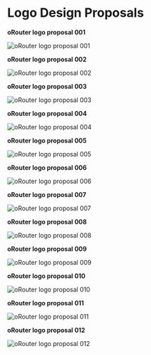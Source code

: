 Logo Design Proposals
=====================

**oRouter logo proposal 001**

![oRouter logo proposal 001](../../../../raw/master/logo-design/proposals/orouter-logo-proposal-001/orouter-logo-proposal-001.png)

**oRouter logo proposal 002**

![oRouter logo proposal 002](../../../../raw/master/logo-design/proposals/orouter-logo-proposal-002/orouter-logo-proposal-002.png)

**oRouter logo proposal 003**

![oRouter logo proposal 003](../../../../raw/master/logo-design/proposals/orouter-logo-proposal-003/orouter-logo-proposal-003.png)

**oRouter logo proposal 004**

![oRouter logo proposal 004](../../../../raw/master/logo-design/proposals/orouter-logo-proposal-004/orouter-logo-proposal-004.png)

**oRouter logo proposal 005**

![oRouter logo proposal 005](../../../../raw/master/logo-design/proposals/orouter-logo-proposal-005/orouter-logo-proposal-005.png)

**oRouter logo proposal 006**

![oRouter logo proposal 006](../../../../raw/master/logo-design/proposals/orouter-logo-proposal-006/orouter-logo-proposal-006.png)

**oRouter logo proposal 007**

![oRouter logo proposal 007](../../../../raw/master/logo-design/proposals/orouter-logo-proposal-007/orouter-logo-proposal-007.png)

**oRouter logo proposal 008**

![oRouter logo proposal 008](../../../../raw/master/logo-design/proposals/orouter-logo-proposal-008/orouter-logo-proposal-008.png)

**oRouter logo proposal 009**

![oRouter logo proposal 009](../../../../raw/master/logo-design/proposals/orouter-logo-proposal-009/orouter-logo-proposal-009.png)

**oRouter logo proposal 010**

![oRouter logo proposal 010](../../../../raw/master/logo-design/proposals/orouter-logo-proposal-010/orouter-logo-proposal-010.png)

**oRouter logo proposal 011**

![oRouter logo proposal 011](../../../../raw/master/logo-design/proposals/orouter-logo-proposal-011/orouter-logo-proposal-011.png)

**oRouter logo proposal 012**

![oRouter logo proposal 012](../../../../raw/master/logo-design/proposals/orouter-logo-proposal-012/orouter-logo-proposal-012.png)

